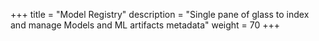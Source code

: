 +++
title = "Model Registry"
description = "Single pane of glass to index and manage Models and ML artifacts metadata"
weight = 70
+++
